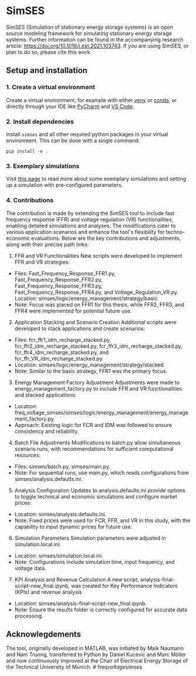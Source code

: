 # SimSES
SimSES (Simulation of stationary energy storage systems) is an open source modeling framework for simulating stationary energy storage systems.
Further information can be found in the accompanying research article: https://doi.org/10.1016/j.est.2021.103743. If you are using SimSES, or plan to do so, please cite this work.

## Setup and installation

### 1. Create a virtual environment
Create a virtual environment, for example with either
[venv](https://packaging.python.org/en/latest/guides/installing-using-pip-and-virtual-environments/#creating-a-virtual-environment) or [conda](https://docs.conda.io/projects/conda/en/latest/user-guide/tasks/manage-environments.html), or directly through your IDE like [PyCharm](https://www.jetbrains.com/help/pycharm/creating-virtual-environment.html#env-requirements) and [VS Code](https://code.visualstudio.com/docs/python/environments).

### 2. Install dependencies
Install `simses` and all other required python packages in your virtual environment. This can be done with a single command:
```
pip install -e .
```

### 3. Exemplary simulations
Visit [this page](simses/simulation/simulation_examples/readme.md) to read more about some exemplary simulations and setting up a simulation with pre-configured parameters.

### 4. Contributions
The contribution is made by extending the SimSES tool to include fast frequency response (FFR) and voltage regulation (VR) functionalities, enabling detailed simulations and analyses. The modifications cater to various application scenarios and enhance the tool's flexibility for techno-economic evaluations. Below are the key contributions and adjustments, along with their precise path links:

1) FFR and VR Functionalities
New scripts were developed to implement FFR and VR strategies:
- Files: Fast_Frequency_Response_FFR1.py, Fast_Frequency_Response_FFR2.py, Fast_Frequency_Response_FFR3.py, Fast_Frequency_Response_FFR4.py, and Voltage_Regulation_VR.py.
 Location: simses/logic/energy_management/strategy/basic.
- Note: Focus was placed on FFR1 for this thesis, while FFR2, FFR3, and FFR4 were implemented for potential future use.

2) Application Stacking and Scenario Creation
Additional scripts were developed to stack applications and create scenarios:
- Files: fcr_ffr1_idm_recharge_stacked.py, fcr_ffr2_idm_recharge_stacked.py, fcr_ffr3_idm_recharge_stacked.py, fcr_ffr4_idm_recharge_stacked.py, and fcr_ffr_VR_idm_recharge_stacked.py.
- Location: simses/logic/energy_management/strategy/stacked.
- Note: Similar to the basic strategy, FFR1 was the primary focus.
  
3) Energy Management Factory Adjustment
Adjustments were made to energy_management_factory.py to include FFR and VR functionalities and stacked applications:
- Location: freq_voltage_simses/simses/logic/energy_management/energy_management_factory.py.
- Approach: Existing logic for FCR and IDM was followed to ensure consistency and reliability.

4) Batch File Adjustments
Modifications to batch.py allow simultaneous scenario runs, with recommendations for sufficient computational resources:
- Files: simses/batch.py, simses/main.py.
- Note: For sequential runs, use main.py, which reads configurations from simses/analysis.defaults.ini.

5) Analysis Configuration
Updates to analysis.defaults.ini provide options to toggle technical and economic simulations and configure market prices:
- Location: simses/analysis.defaults.ini.
- Note: Fixed prices were used for FCR, FFR, and VR in this study, with the capability to input dynamic prices for future use.

6) Simulation Parameters
Simulation parameters were adjusted in simulation.local.ini:
- Location: simses/simulation.local.ini.
- Note: Configurations include simulation time, input frequency, and voltage data.

7) KPI Analysis and Revenue Calculation
A new script, analysis-final-script-new_final.ipynb, was created for Key Performance Indicators (KPIs) and revenue analysis
- Location: simses/analysis-final-script-new_final.ipynb.
- Note: Ensure the results folder is correctly configured for accurate data processing.
  
## Acknowlegdements
The tool, originally developed in MATLAB, was initiated by Maik Naumann and Nam Truong, transferred to Python by Daniel Kucevic and Marc Möller and now continuously improved at the Chair of Electrical Energy Storage of the Technical University of Munich.
#   f r e q _ v o l t a g e _ s i m s e s 
 
 

